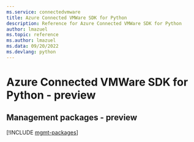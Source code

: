 ```yaml
---
ms.service: connectedvmware
title: Azure Connected VMWare SDK for Python
description: Reference for Azure Connected VMWare SDK for Python
author: lmazuel
ms.topic: reference
ms.author: lmazuel
ms.data: 09/20/2022
ms.devlang: python
---
```

# Azure Connected VMWare SDK for Python - preview

## Management packages - preview
[!INCLUDE [mgmt-packages](connected-vmware-mgmt-index.md)]